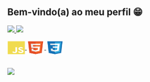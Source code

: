 ## Bem-vindo(a) ao meu perfil 😁

 <div>
   <a href="https://github.com/Antony-Berto">
   <img height="180em" src="https://github-readme-stats.vercel.app/api?username=Antony-Berto&show_icons=true&theme=tokyonight&include_all_commits=true&count_private=true"/>
   <img height="180em" src="https://github-readme-stats.vercel.app/api/top-langs/?username=Antony-Berto&layout=compact&langs_count=6&theme=tokyonight"/>
</div>
    
<div style="display: inline_block"><br>
  <img align="center" &hide=alt="Js" height="30" width="40" src="https://raw.githubusercontent.com/devicons/devicon/master/icons/javascript/javascript-plain.svg">
  <img align="center" alt="HTML" height="30" width="40" src="https://raw.githubusercontent.com/devicons/devicon/master/icons/html5/html5-original.svg">
  <img align="center" alt="CSS" height="30" width="40" src="https://raw.githubusercontent.com/devicons/devicon/master/icons/css3/css3-original.svg">
</div>
 
<br>
 
<div> 

  <a href="https://www.linkedin.com/in/" target="_blank"><img src="https://img.shields.io/badge/-LinkedIn-%230077B5?style=for-the-badge&logo=linkedin&logoColor=white" target="_blank"></a>
</div>
